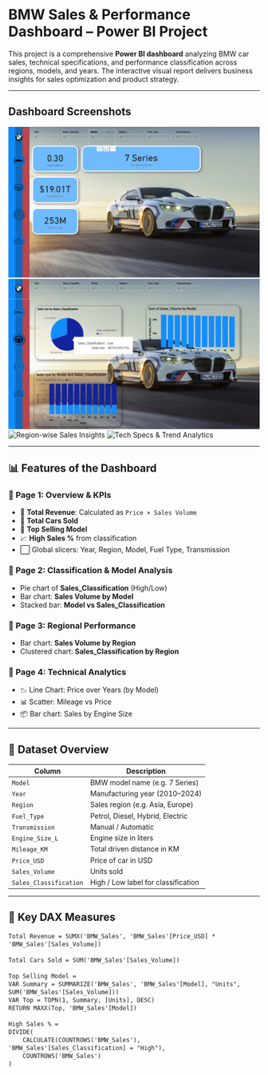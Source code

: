 
# BMW Sales & Performance Dashboard – Power BI Project

This project is a comprehensive **Power BI dashboard** analyzing BMW car sales, technical specifications, and performance classification across regions, models, and years. The interactive visual report delivers business insights for sales optimization and product strategy.

---

##  Dashboard Screenshots

![Main KPI Dashboard](https://github.com/PUNISHER9354/BMW-SALES-DASHBOARD/blob/main/BMW%20DASBOARD%20PAGE%201.png)
![Sales Classification & Model Analysis](https://github.com/PUNISHER9354/BMW-SALES-DASHBOARD/blob/main/BMW%20DASBOARD%20PAGE%202.png)
![Region-wise Sales Insights](6ff87d46-4f9d-47e5-8e14-a237c66f1868.png)
![Tech Specs & Trend Analytics](9eed86a4-fe12-4812-89b9-b2043ce16e1f.png)

---

## 📊 Features of the Dashboard

### 🔹 Page 1: Overview & KPIs
- 🧾 **Total Revenue**: Calculated as `Price × Sales Volume`
- 🚗 **Total Cars Sold**
- 🥇 **Top Selling Model**
- 📈 **High Sales %** from classification
- ⬜ Global slicers: Year, Region, Model, Fuel Type, Transmission

### 🔹 Page 2: Classification & Model Analysis
- Pie chart of **Sales_Classification** (High/Low)
- Bar chart: **Sales Volume by Model**
- Stacked bar: **Model vs Sales_Classification**

### 🔹 Page 3: Regional Performance
- Bar chart: **Sales Volume by Region**
- Clustered chart: **Sales_Classification by Region**

### 🔹 Page 4: Technical Analytics
- 📉 Line Chart: Price over Years (by Model)
- 📊 Scatter: Mileage vs Price
- 📦 Bar chart: Sales by Engine Size

---

## 🧠 Dataset Overview

| Column                | Description                          |
|-----------------------|--------------------------------------|
| `Model`               | BMW model name (e.g. 7 Series)       |
| `Year`                | Manufacturing year (2010–2024)       |
| `Region`              | Sales region (e.g. Asia, Europe)     |
| `Fuel_Type`           | Petrol, Diesel, Hybrid, Electric     |
| `Transmission`        | Manual / Automatic                   |
| `Engine_Size_L`       | Engine size in liters                |
| `Mileage_KM`          | Total driven distance in KM          |
| `Price_USD`           | Price of car in USD                  |
| `Sales_Volume`        | Units sold                           |
| `Sales_Classification`| High / Low label for classification  |

---

## 📐 Key DAX Measures

```DAX
Total Revenue = SUMX('BMW_Sales', 'BMW_Sales'[Price_USD] * 'BMW_Sales'[Sales_Volume])

Total Cars Sold = SUM('BMW_Sales'[Sales_Volume])

Top Selling Model = 
VAR Summary = SUMMARIZE('BMW_Sales', 'BMW_Sales'[Model], "Units", SUM('BMW_Sales'[Sales_Volume]))
VAR Top = TOPN(1, Summary, [Units], DESC)
RETURN MAXX(Top, 'BMW_Sales'[Model])

High Sales % = 
DIVIDE(
    CALCULATE(COUNTROWS('BMW_Sales'), 'BMW_Sales'[Sales_Classification] = "High"),
    COUNTROWS('BMW_Sales')
)
